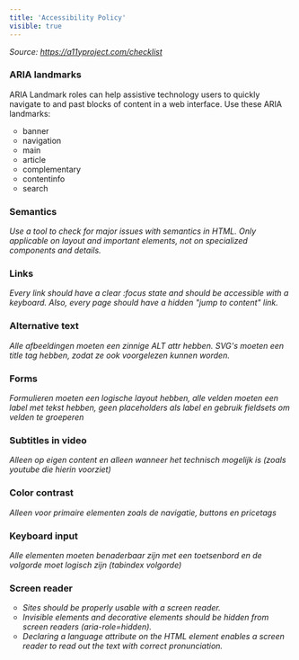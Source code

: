 ```yaml
---
title: 'Accessibility Policy'
visible: true
---
```


<p><em><span style="font-weight: 400;">Source: </span></em><a href="https://a11yproject.com/checklist"><em><span style="font-weight: 400;">https://a11yproject.com/checklist</span></em></a></p>
<h3 id="mcetoc_1cala42nt0">ARIA landmarks</h3>
<p id="mcetoc_1cala4bs40"><span style="font-weight: 400;">ARIA Landmark roles can help assistive technology users to quickly navigate to and past blocks of content in a web interface. Use these ARIA landmarks:</span></p>
<ul style="list-style-type: circle;">
<li><span style="font-weight: 400;">banner</span></li>
<li><span style="font-weight: 400;">navigation</span></li>
<li><span style="font-weight: 400;">main</span></li>
<li><span style="font-weight: 400;">article</span></li>
<li><span style="font-weight: 400;">complementary</span></li>
<li><span style="font-weight: 400;">contentinfo</span></li>
<li><span style="font-weight: 400;">search</span></li>
</ul>
<h3 id="mcetoc_1calaf21q8">Semantics</h3>
<p><em><span style="font-weight: 400;">Use a tool to check for major issues with semantics in HTML. Only applicable on layout and important elements, not on specialized components and details.</span></em></p>
<h3 id="mcetoc_1calaf00d7">Links</h3>
<p><em><span style="font-weight: 400;">Every link should have a clear :focus state and should be accessible with a keyboard. Also, every page should have a hidden "jump to content" link.</span></em></p>
<h3 id="mcetoc_1calaetuk6">Alternative text</h3>
<p><em>Alle afbeeldingen moeten een zinnige ALT attr hebben. SVG's moeten een title tag hebben, zodat ze ook voorgelezen kunnen worden.</em></p>
<h3 id="mcetoc_1calaeq1k5">Forms</h3>
<p><em><span style="font-weight: 400;">Formulieren moeten een logische layout hebben, alle velden moeten een label met tekst hebben, geen placeholders als label en gebruik fieldsets om velden te groeperen</span></em></p>
<h3 id="mcetoc_1calaeni14">Subtitles in video</h3>
<p><em><span style="font-weight: 400;">Alleen op eigen content en alleen wanneer het technisch mogelijk is (zoals youtube die hierin voorziet)</span></em></p>
<h3 id="mcetoc_1calael5r3">Color contrast</h3>
<p><em><span style="font-weight: 400;">Alleen voor primaire elementen zoals de navigatie, buttons en pricetags</span></em></p>
<h3 id="mcetoc_1calaeijo2">Keyboard input</h3>
<p><em><span style="font-weight: 400;">Alle elementen moeten benaderbaar zijn met een toetsenbord en de volgorde moet logisch zijn (tabindex volgorde)</span></em></p>
<h3 id="mcetoc_1cala731p0">Screen reader</h3>
<ul style="list-style-type: circle;">
<li><em><span style="font-weight: 400;">Sites should be properly usable with a screen reader.</span></em></li>
<li><em><span style="font-weight: 400;">Invisible elements and decorative elements should be hidden from screen readers (aria-role=hidden).</span></em></li>
<li><em><span style="font-weight: 400;">Declaring a language attribute on the HTML element enables a screen reader to read out the text with correct pronunciation.</span></em></li>
</ul>